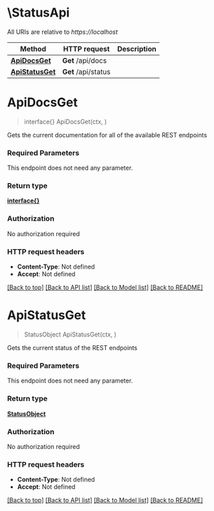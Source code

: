 # \StatusApi

All URIs are relative to *https://localhost*

Method | HTTP request | Description
------------- | ------------- | -------------
[**ApiDocsGet**](StatusApi.md#ApiDocsGet) | **Get** /api/docs | 
[**ApiStatusGet**](StatusApi.md#ApiStatusGet) | **Get** /api/status | 


# **ApiDocsGet**
> interface{} ApiDocsGet(ctx, )


Gets the current documentation for all of the available REST endpoints 

### Required Parameters
This endpoint does not need any parameter.

### Return type

[**interface{}**](interface{}.md)

### Authorization

No authorization required

### HTTP request headers

 - **Content-Type**: Not defined
 - **Accept**: Not defined

[[Back to top]](#) [[Back to API list]](../README.md#documentation-for-api-endpoints) [[Back to Model list]](../README.md#documentation-for-models) [[Back to README]](../README.md)

# **ApiStatusGet**
> StatusObject ApiStatusGet(ctx, )


Gets the current status of the REST endpoints 

### Required Parameters
This endpoint does not need any parameter.

### Return type

[**StatusObject**](StatusObject.md)

### Authorization

No authorization required

### HTTP request headers

 - **Content-Type**: Not defined
 - **Accept**: Not defined

[[Back to top]](#) [[Back to API list]](../README.md#documentation-for-api-endpoints) [[Back to Model list]](../README.md#documentation-for-models) [[Back to README]](../README.md)

